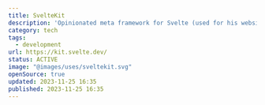 ```yaml
---
title: SvelteKit
description: 'Opinionated meta framework for Svelte (used for his website).'
category: tech
tags:
  - development
url: https://kit.svelte.dev/
status: ACTIVE
image: "@images/uses/sveltekit.svg"
openSource: true
updated: 2023-11-25 16:35
published: 2023-11-25 16:35
---
```

